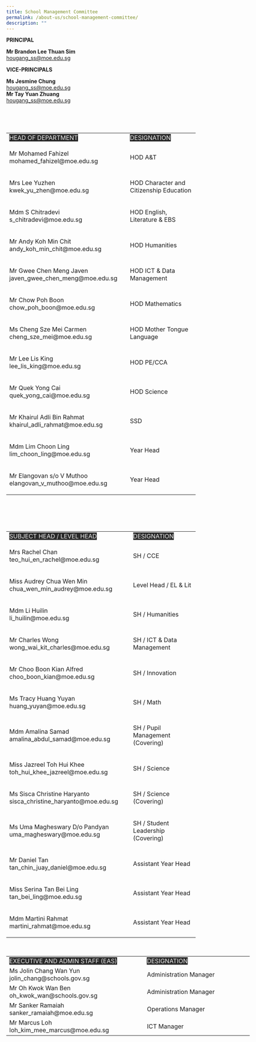 ```yaml
---
title: School Management Committee
permalink: /about-us/school-management-committee/
description: ""
---
```

**PRINCIPAL**

**Mr Brandon Lee Thuan Sim**   
[hougang_ss@moe.edu.sg](mailto:hougang_ss@moe.edu.sg)

**VICE-PRINCIPALS**   

**Ms Jesmine Chung**  
[hougang_ss@moe.edu.sg](mailto:hougang_ss@moe.edu.sg)   
**Mr Tay Yuan Zhuang**      
[hougang_ss@moe.edu.sg](mailto:hougang_ss@moe.edu.sg)



<p>&nbsp;</p>
<br>
<table width="648">
<tbody>
<tr>
<td>
<span style="color:#EEE;background-color:#2A2A2A">HEAD OF DEPARTMENT</span></td>
<td class="tg-2705"><span style="color:#EEE;background-color:#2A2A2A">DESIGNATION</span>
</td>
</tr>
<tr>
<td style="width: 364.891px;">
<p>Mr Mohamed Fahizel<br> mohamed_fahizel@moe.edu.sg</p>
</td>
<td style="width: 266.109px;">
<p>HOD A&amp;T</p>
</td>
</tr>
<tr>
<td style="width: 364.891px;">
<p>Mrs Lee Yuzhen<br> kwek_yu_zhen@moe.edu.sg</p>
</td>
<td style="width: 266.109px;">
<p>HOD Character and Citizenship Education</p>
</td>
</tr>
<tr>
<td style="width: 364.891px;">
<p>Mdm S Chitradevi<br> s_chitradevi@moe.edu.sg</p>
</td>
<td style="width: 266.109px;">
<p>HOD English, Literature &amp; EBS</p>
</td>
</tr>
<tr>
<td style="width: 364.891px;">
<p>Mr Andy Koh Min Chit<br> andy_koh_min_chit@moe.edu.sg</p>
</td>
<td style="width: 266.109px;">
<p>HOD Humanities</p>
</td>
</tr>
<tr>
<td style="width: 364.891px;">
<p>Mr Gwee Chen Meng Javen<br> javen_gwee_chen_meng@moe.edu.sg</p>
</td>
<td style="width: 266.109px;">
<p>HOD ICT &amp; Data Management</p>
</td>
</tr>
<tr>
<td style="width: 364.891px;">
<p>Mr Chow Poh Boon<br> chow_poh_boon@moe.edu.sg</p>
</td>
<td style="width: 266.109px;">
<p>HOD&nbsp;Mathematics</p>
</td>
</tr>
<tr>
<td style="width: 364.891px;">
<p>Ms Cheng Sze Mei Carmen<br> cheng_sze_mei@moe.edu.sg</p>
</td>
<td style="width: 266.109px;">
<p>HOD Mother Tongue Language</p>
</td>
</tr>
<tr>
<td style="width: 364.891px;">
<p>Mr Lee Lis King<br> lee_lis_king@moe.edu.sg</p>
</td>
<td style="width: 266.109px;">
<p>HOD PE/CCA</p>
</td>
</tr>
<tr>
<td style="width: 364.891px;">
<p>Mr Quek Yong Cai<br> quek_yong_cai@moe.edu.sg</p>
</td>
<td style="width: 266.109px;">
<p>HOD Science</p>
</td>
</tr>
<tr>
<td style="width: 364.891px;">
<p>Mr Khairul Adli Bin Rahmat<br> khairul_adli_rahmat@moe.edu.sg</p>
</td>
<td style="width: 266.109px;">
<p>SSD</p>
</td>
</tr>
<tr>
<td style="width: 364.891px;">
<p>Mdm Lim Choon Ling<br> lim_choon_ling@moe.edu.sg</p>
</td>
<td style="width: 266.109px;">
<p>Year Head</p>
</td>
</tr>
<tr>
<td style="width: 364.891px;">
<p>Mr Elangovan s/o V Muthoo<br> elangovan_v_muthoo@moe.edu.sg</p>
</td>
<td style="width: 266.109px;">
<p>Year Head</p>
</td>
</tr>
</tbody>
</table>
<p>&nbsp;</p>
<br>
<br>
	
	
	
	
<table width="648">
<tbody>
<tr>
<td>
<span style="color:#EEE;background-color:#2A2A2A">SUBJECT HEAD / LEVEL HEAD</span></td>
<td class="tg-2705"><span style="color:#EEE;background-color:#2A2A2A">DESIGNATION</span>
</td>
</tr>
<tr>
<td style="width: 364.891px;">
<p>Mrs Rachel Chan<br> teo_hui_en_rachel@moe.edu.sg</p>
</td>
<td style="width: 266.109px;">
<p>SH / CCE</p>
</td>
</tr>
	<tr>
<td>
<p>Miss Audrey Chua Wen Min<br> chua_wen_min_audrey@moe.edu.sg</p>
</td>
<td>
<p>Level Head / EL &amp; Lit</p>
</td>
</tr>
<tr>
<td>
<p>Mdm Li Huilin<br> li_huilin@moe.edu.sg</p>
</td>
<td>
<p>SH / Humanities</p>
</td>
</tr>
<tr>
<td>
<p>Mr Charles Wong<br> wong_wai_kit_charles@moe.edu.sg</p>
</td>
<td>
<p>SH / ICT &amp; Data Management</p>
</td>
</tr>
<tr>
<td>
<p>Mr Choo Boon Kian Alfred<br> choo_boon_kian@moe.edu.sg</p>
</td>
<td>
<p>SH / Innovation</p>
</td>
</tr>
<tr>
<td>
<p>Ms Tracy Huang Yuyan<br> huang_yuyan@moe.edu.sg</p>
</td>
<td>
<p>SH / Math</p>
</td>
</tr>
<tr>
<td>
<p>Mdm Amalina Samad<br> amalina_abdul_samad@moe.edu.sg</p>
</td>
<td>
<p>SH / Pupil Management (Covering)</p>
</td>
</tr>
<tr>
<td>
<p>Miss Jazreel Toh Hui Khee<br> toh_hui_khee_jazreel@moe.edu.sg</p>
</td>
<td>
<p>SH / Science</p>
</td>
</tr>
<tr>
<td>
<p>Ms Sisca Christine Haryanto<br> sisca_christine_haryanto@moe.edu.sg</p>
</td>
<td>
<p>SH / Science (Covering)</p>
</td>
</tr>
<tr>
<td>
<p>Ms Uma Magheswary D/o Pandyan<br> uma_magheswary@moe.edu.sg</p>
</td>
<td>
<p>SH / Student Leadership (Covering)</p>
</td>
</tr>
<tr>
<td>
<p>Mr Daniel Tan<br> tan_chin_juay_daniel@moe.edu.sg</p>
</td>
<td>
<p>Assistant Year Head</p>
</td>
</tr>
<tr>
<td>
<p>Miss Serina Tan Bei Ling<br> tan_bei_ling@moe.edu.sg</p>
</td>
<td>
<p>Assistant Year Head</p>
</td>
</tr>
<tr>
<td>
<p>Mdm Martini Rahmat<br> martini_rahmat@moe.edu.sg</p>
</td>
<td>
<p>Assistant Year Head</p>
</td>
</tr>
</tbody>
</table>	






<p>&nbsp;</p>
<table style="width: 648px;" class="tg">
<tbody>
<tr>
<td style="width: 364.891px;" class="tg-2705"><span style="color: #eee; background-color: #2a2a2a;">EXECUTIVE AND ADMIN STAFF (EAS)</span></td>
<td style="width: 292.125px;" class="tg-2705"><span style="color: #eee; background-color: #2a2a2a;">DESIGNATION</span></td>
</tr>
<tr>
<td style="width: 364.891px;" class="tg-2rp9">Ms Jolin Chang Wan Yun<br>jolin_chang@schools.gov.sg</td>
<td style="width: 292.125px;" class="tg-5ws4">Administration Manager</td>
</tr>
<tr>
<td style="width: 271px;" class="tg-2rp9">Mr Oh Kwok Wan Ben<br>oh_kwok_wan@schools.gov.sg</td>
<td style="width: 292.125px;" class="tg-5ws4">Administration Manager</td>
</tr>
<tr>
<td style="width: 271px;" class="tg-2rp9">Mr Sanker Ramaiah<br>sanker_ramaiah@moe.edu.sg</td>
<td style="width: 292.125px;" class="tg-5ws4">Operations Manager</td>
</tr>
	<tr><td style="width: 271px;" class="tg-2rp9">Mr Marcus Loh<br>loh_kim_mee_marcus@moe.edu.sg</td>
<td style="width: 292.125px;" class="tg-5ws4">ICT Manager</td>
</tr>
</tbody>
</table>